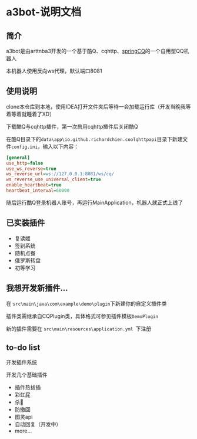 # a3bot-说明文档
## 简介
a3bot是由arttnba3开发的一个基于酷Q、cqhttp、[springCQ](https://github.com/lz1998/Spring-CQ)的一个自用型QQ机器人

本机器人使用反向ws代理，默认端口8081

## 使用说明
clone本仓库到本地，使用IDEA打开文件夹后等待一会加载运行库（开发当晚我等着等着就睡着了XD）

下载酷Q与cqhttp插件，第一次启用cqhttp插件后关闭酷Q

在酷Q目录下的```data\app\io.github.richardchien.coolqhttpapi```目录下新建文件```config.ini```，输入以下内容：

```ini
[general]
use_http=false
use_ws_reverse=true
ws_reverse_url=ws://127.0.0.1:8081/ws/cq/
ws_reverse_use_universal_client=true
enable_heartbeat=true
heartbeat_interval=60000
```

随后运行酷Q登录机器人账号，再运行MainApplication，机器人就正式上线了

## 已实装插件
- 复读姬
- 签到系统
- 随机点餐
- 俄罗斯转盘
- 初等学习

## 我想开发新插件...

在 ```src\main\java\com\example\demo\plugin```下新建你的自定义插件类

插件类需继承自CQPlugin类，具体格式可参见插件模板```DemoPlugin```

新的插件需要在 ```src\main\resources\application.yml ```下注册

## to-do list
开发插件系统

开发几个基础插件

- 插件热拔插
- 彩虹屁
- 杀🐎
- 防撤回
- 图灵api
- 自动回复（开发中）
- more...